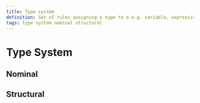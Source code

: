 ```yaml
---
title: Type system
definition: Set of rules assigning a type to a e.g. variable, expression, function, module. 
tags: type system nominal structural
---
```


# Type System

## Nominal

## Structural
